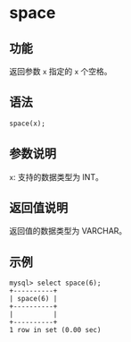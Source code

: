 # space

## 功能

返回参数 `x` 指定的 `x` 个空格。

## 语法

```Haskell
space(x);
```

## 参数说明

`x`: 支持的数据类型为 INT。

## 返回值说明

返回值的数据类型为 VARCHAR。

## 示例

```Plain Text
mysql> select space(6);
+----------+
| space(6) |
+----------+
|          |
+----------+
1 row in set (0.00 sec)
```
